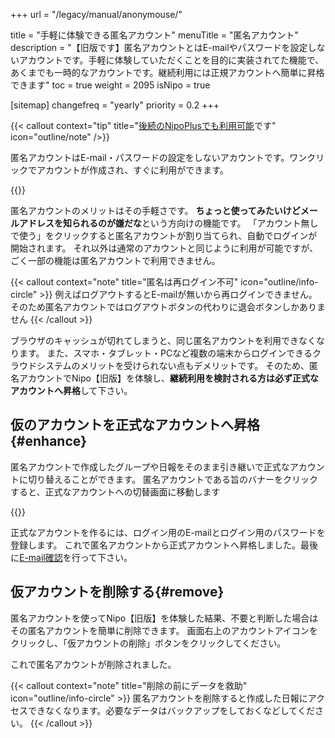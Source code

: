 +++
url = "/legacy/manual/anonymouse/"

title = "手軽に体験できる匿名アカウント"
menuTitle = "匿名アカウント"
description = "【旧版です】匿名アカウントとはE-mailやパスワードを設定しないアカウントです。手軽に体験していただくことを目的に実装されてた機能で、あくまでも一時的なアカウントです。継続利用には正規アカウントへ簡単に昇格できます"
toc = true
weight = 2095
isNipo = true

[sitemap]
  changefreq = "yearly"
  priority = 0.2
+++

{{< callout context="tip" title="[後続のNipoPlusでも利用可能](/docs/manual/utils/tokumei/)です" icon="outline/note" />}}

匿名アカウントはE-mail・パスワードの設定をしないアカウントです。ワンクリックでアカウントが作成され、すぐに利用ができます。

{{<iTablet filename="img/anonymouse" msg="パスワードとかメアド登録とか後回しにできます"  alice="ok">}}

匿名アカウントのメリットはその手軽さです。
**ちょっと使ってみたいけどメールアドレスを知られるのが嫌だな**という方向けの機能です。
「アカウント無しで使う」をクリックすると匿名アカウントが割り当てられ、自動でログインが開始されます。
それ以外は通常のアカウントと同じように利用が可能ですが、ごく一部の機能は匿名アカウントで利用できません。

{{< callout context="note" title="匿名は再ログイン不可" icon="outline/info-circle" >}}
例えばログアウトするとE-mailが無いから再ログインできません。そのため匿名アカウントではログアウトボタンの代わりに退会ボタンしかありません
{{< /callout >}}

ブラウザのキャッシュが切れてしまうと、同じ匿名アカウントを利用できなくなります。
また、スマホ・タブレット・PCなど複数の端末からログインできるクラウドシステムのメリットを受けられない点もデメリットです。
そのため、匿名アカウントでNipo【旧版】を体験し、**継続利用を検討される方は必ず正式なアカウントへ昇格**して下さい。

## 仮のアカウントを正式なアカウントへ昇格{#enhance}

匿名アカウントで作成したグループや日報をそのまま引き継いで正式なアカウントに切り替えることができます。
匿名アカウントである旨のバナーをクリックすると、正式なアカウントへの切替画面に移動します

{{<iTablet filename="img/realAccount" msg="匿名アカウントから正式なアカウントへ変更する"  alice="ok">}}

正式なアカウントを作るには、ログイン用のE-mailとログイン用のパスワードを登録します。
これで匿名アカウントから正式アカウントへ昇格しました。最後に[E-mail確認](/legacy/manual/email-verify/)を行って下さい。

## 仮アカウントを削除する{#remove}

匿名アカウントを使ってNipo【旧版】を体験した結果、不要と判断した場合はその匿名アカウントを簡単に削除できます。
画面右上のアカウントアイコンをクリックし、「仮アカウントの削除」ボタンをクリックしてください。

これで匿名アカウントが削除されました。

{{< callout context="note" title="削除の前にデータを救助" icon="outline/info-circle" >}}
匿名アカウントを削除すると作成した日報にアクセスできなくなります。必要なデータはバックアップをしておくなどしてください。
{{< /callout >}}
